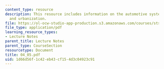 ```yaml
---
content_type: resource
description: This resource includes information on the automotive system, automobality
  and urbanization.
file: https://ol-ocw-studio-app-production.s3.amazonaws.com/courses/sts-001-technology-in-american-history-spring-2006/1d66d56f1c42eb43cf154d3c04923c91_04_05.pdf
file_type: application/pdf
learning_resource_types:
- Lecture Notes
parent_title: Lecture Notes
parent_type: CourseSection
resourcetype: Document
title: 04_05.pdf
uid: 1d66d56f-1c42-eb43-cf15-4d3c04923c91
---
```

